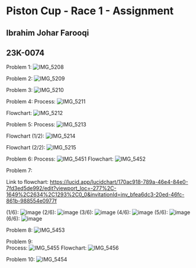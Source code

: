 # Piston Cup - Race 1 - Assignment
## Ibrahim Johar Farooqi
## 23K-0074

Problem 1: ![IMG_5208](https://github.com/ibrahimjohar/PfFall23/assets/34939623/8e183d81-dd0f-4a6c-aa34-98cb6469688e)

Problem 2: ![IMG_5209](https://github.com/ibrahimjohar/PfFall23/assets/34939623/3e9cd845-15de-4916-85a8-179d4dad95d1)

Problem 3: ![IMG_5210](https://github.com/ibrahimjohar/PfFall23/assets/34939623/e530e2a8-74a3-4221-becf-1d7aa9452852)

Problem 4: 
Process: ![IMG_5211](https://github.com/ibrahimjohar/PfFall23/assets/34939623/ba60369f-86ea-4c5a-a504-85513c6149cd)

Flowchart: ![IMG_5212](https://github.com/ibrahimjohar/PfFall23/assets/34939623/04ac1601-d2f9-41cc-8412-b42ca85dfcf7)
 
Problem 5: 
Process: ![IMG_5213](https://github.com/ibrahimjohar/PfFall23/assets/34939623/14d5e1e7-7c2e-4271-b92a-6e3a8ee83a4b)

Flowchart (1/2): ![IMG_5214](https://github.com/ibrahimjohar/PfFall23/assets/34939623/55e8076e-3ec3-42c8-8f41-09c5ae79b1d6)

Flowchart (2/2): ![IMG_5215](https://github.com/ibrahimjohar/PfFall23/assets/34939623/bd2e1236-49fb-4321-bfb5-26e93efd7d11)

Problem 6:
Process: ![IMG_5451](https://github.com/ibrahimjohar/PfFall23/assets/34939623/fc08d354-d1d7-4270-88f4-aae5559ed10e)
Flowchart: ![IMG_5452](https://github.com/ibrahimjohar/PfFall23/assets/34939623/710aae48-5f5d-4dff-837b-6a6a8940b965)

Problem 7: 

Link to flowchart: https://lucid.app/lucidchart/170ac918-789a-46e4-84e0-7fd3ed5de992/edit?viewport_loc=-277%2C-1649%2C2634%2C1293%2C0_0&invitationId=inv_bfea6dc3-20ed-46fc-861b-988554e0977f

(1/6): ![image](https://github.com/ibrahimjohar/PfFall23/assets/34939623/8991dd52-f6fb-43bd-b09f-d559ca0c89b2)
(2/6): ![image](https://github.com/ibrahimjohar/PfFall23/assets/34939623/1f103a36-28ed-4eeb-9705-f25b054c4005)
(3/6): ![image](https://github.com/ibrahimjohar/PfFall23/assets/34939623/55ae7d25-8f26-4124-ba63-ac1bf444655a)
(4/6): ![image](https://github.com/ibrahimjohar/PfFall23/assets/34939623/fd36f46b-ec20-4306-bc52-90b87bc06b43)
(5/6): ![image](https://github.com/ibrahimjohar/PfFall23/assets/34939623/ab5d6d13-3ec7-4e4b-8ea3-5204db64281a)
(6/6): ![image](https://github.com/ibrahimjohar/PfFall23/assets/34939623/751dc5fc-5bd6-4b14-9735-9cdbb25be402)

Problem 8: ![IMG_5453](https://github.com/ibrahimjohar/PfFall23/assets/34939623/906b1e3e-3bf0-43dc-93d5-ba807c209145)

Problem 9:  
Process: ![IMG_5455](https://github.com/ibrahimjohar/PfFall23/assets/34939623/93cce575-9407-4870-86e2-3904b410f726)
Flowchart: ![IMG_5456](https://github.com/ibrahimjohar/PfFall23/assets/34939623/bf8f8abc-7055-4dfa-8426-bb341969f6d8)

Problem 10: ![IMG_5454](https://github.com/ibrahimjohar/PfFall23/assets/34939623/853870a4-5b02-49a5-890c-61d889d46358)
